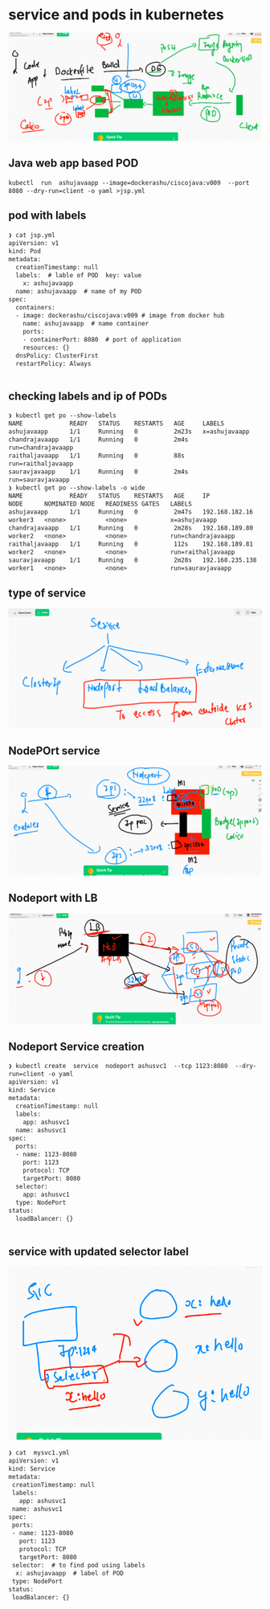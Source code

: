# service and pods in kubernetes 

<img src="podsvc.png">

## Java web app based POD 

```
kubectl  run  ashujavaapp --image=dockerashu/ciscojava:v009  --port 8080 --dry-run=client -o yaml >jsp.yml

```

## pod with labels 

```
❯ cat jsp.yml
apiVersion: v1
kind: Pod
metadata:
  creationTimestamp: null
  labels:  # lable of POD  key: value 
    x: ashujavaapp
  name: ashujavaapp  # name of my POD 
spec:
  containers:
  - image: dockerashu/ciscojava:v009 # image from docker hub 
    name: ashujavaapp  # name container 
    ports:
    - containerPort: 8080  # port of application 
    resources: {}
  dnsPolicy: ClusterFirst
  restartPolicy: Always
  
  ```
  
  ## checking labels and ip of PODs
  
  ```
  ❯ kubectl get po --show-labels
NAME             READY   STATUS    RESTARTS   AGE     LABELS
ashujavaapp      1/1     Running   0          2m23s   x=ashujavaapp
chandrajavaapp   1/1     Running   0          2m4s    run=chandrajavaapp
raithaljavaapp   1/1     Running   0          88s     run=raithaljavaapp
sauravjavaapp    1/1     Running   0          2m4s    run=sauravjavaapp
❯ kubectl get po --show-labels -o wide
NAME             READY   STATUS    RESTARTS   AGE     IP                NODE      NOMINATED NODE   READINESS GATES   LABELS
ashujavaapp      1/1     Running   0          2m47s   192.168.182.16    worker3   <none>           <none>            x=ashujavaapp
chandrajavaapp   1/1     Running   0          2m28s   192.168.189.80    worker2   <none>           <none>            run=chandrajavaapp
raithaljavaapp   1/1     Running   0          112s    192.168.189.81    worker2   <none>           <none>            run=raithaljavaapp
sauravjavaapp    1/1     Running   0          2m28s   192.168.235.138   worker1   <none>           <none>            run=sauravjavaapp

```

## type of service 

<img src="typesvc.png">

## NodePOrt service 

<img src="npsvc.png">


## Nodeport with LB 

<img src="lb.png">

## Nodeport Service creation 

```
❯ kubectl create  service  nodeport ashusvc1  --tcp 1123:8080  --dry-run=client -o yaml
apiVersion: v1
kind: Service
metadata:
  creationTimestamp: null
  labels:
    app: ashusvc1
  name: ashusvc1
spec:
  ports:
  - name: 1123-8080
    port: 1123
    protocol: TCP
    targetPort: 8080
  selector:
    app: ashusvc1
  type: NodePort
status:
  loadBalancer: {}
  
  ```
  
 ## service with updated selector label
 
 <img src="selector.png">
 
 ```
 ❯ cat  mysvc1.yml
apiVersion: v1
kind: Service
metadata:
  creationTimestamp: null
  labels:
    app: ashusvc1
  name: ashusvc1
spec:
  ports:
  - name: 1123-8080
    port: 1123
    protocol: TCP
    targetPort: 8080
  selector:  # to find pod using labels 
   x: ashujavaapp  # label of POD 
  type: NodePort
status:
  loadBalancer: {}
  
 ```
  


